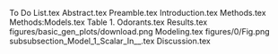To Do List.tex
Abstract.tex
Preamble.tex
Introduction.tex
Methods.tex
Methods:Models.tex
Table 1. Odorants.tex
Results.tex
figures/basic_gen_plots/download.png
Modeling.tex
figures/0/Fig.png
subsubsection_Model_1_Scalar_In__.tex
Discussion.tex